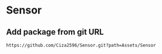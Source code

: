 # Sensor

## Add package from git URL
```
https://github.com/Ciza2596/Sensor.git?path=Assets/Sensor
```
